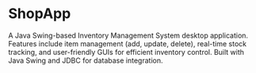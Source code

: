 # ShopApp
 A Java Swing-based Inventory Management System desktop application. Features include item management (add, update, delete), real-time stock tracking, and user-friendly GUIs for efficient inventory control. Built with Java Swing and JDBC for database integration.
